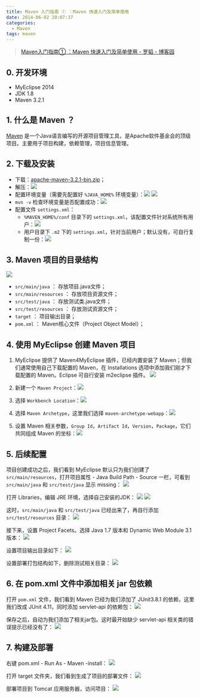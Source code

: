 ```yaml
---
title: Maven 入门指南 ① ：Maven 快速入门及简单使用
date: 2014-06-02 20:07:37
categories:
  - Maven
tags: maven
---
```


> [Maven入门指南① ：Maven 快速入门及简单使用 - 罗韬 - 博客园](http://www.cnblogs.com/luotaoyeah/p/3764533.html)

## 0. 开发环境

* MyEclipse 2014
* JDK 1.8
* Maven 3.2.1

## 1. 什么是 Maven ？

[Maven](https://maven.apache.org/) 是一个Java语言编写的开源项目管理工具，是Apache软件基金会的顶级项目。主要用于项目构建，依赖管理，项目信息管理。

## 2. 下载及安装

* 下载：[apache-maven-3.2.1-bin.zip](https://archive.apache.org/dist/maven/maven-3/3.2.1/binaries/apache-maven-3.2.1-bin.zip)；
* 解压：![](/images/maven-guide-01/maven-guide-01-001.png)
* 配置环境变量（需要先配置好 `%JAVA_HOME%` 环境变量）：![](/images/maven-guide-01/maven-guide-01-002.png) ![](/images/maven-guide-01/maven-guide-01-003.png)
* `mvn -v` 检查环境变量是否配置成功：![](/images/maven-guide-01/maven-guide-01-004.png)
* 配置文件 `settings.xml`：
    * `%MAVEN_HOME%/conf` 目录下的 `settings.xml`，该配置文件针对系统所有用户：![](/images/maven-guide-01/maven-guide-01-005.png)
    * 用户目录下 `.m2` 下的 `settings.xml`，针对当前用户；默认没有，可自行复制一份：![](/images/maven-guide-01/maven-guide-01-006.png)
    
## 3. Maven 项目的目录结构

![](/images/maven-guide-01/maven-guide-01-007.png)

* `src/main/java` ： 存放项目.java文件；
* `src/main/resources` ： 存放项目资源文件；
* `src/test/java` ： 存放测试类.java文件；
* `src/test/resources` ： 存放测试资源文件；
* `target` ： 项目输出目录；
* `pom.xml` ： Maven核心文件（Project Object Model）；

## 4. 使用 MyEclipse 创建 Maven 项目

1. MyEclipse 提供了 Maven4MyEclipse 插件，已经内置安装了 Maven；但我们通常使用自己下载配置的 Maven，在 Installations 选项中添加我们刚才下载配置的 Maven。Eclipse 可自行安装 m2eclipse 插件。
![](/images/maven-guide-01/maven-guide-01-008.png)

2. 新建一个 `Maven Project`：![](/images/maven-guide-01/maven-guide-01-009.png)

3. 选择 `Workbench Location`：![](/images/maven-guide-01/maven-guide-01-010.png)

4. 选择 `Maven Archetype`，这里我们选择 `maven-archetype-webapp`：![](/images/maven-guide-01/maven-guide-01-011.png)

5. 设置 Maven 相关参数，`Group Id`，`Artifact Id`，`Version`，`Package`，它们共同组成 Maven 的坐标：![](/images/maven-guide-01/maven-guide-01-012.png)

## 5. 后续配置

项目创建成功之后，我们看到 MyEclipse 默认只为我们创建了 `src/main/resources`，打开项目属性 - Java Build Path - Source 一栏，可看到 `src/main/java` 和 `src/test/java` 显示 missing：
![](/images/maven-guide-01/maven-guide-01-013.png)

打开 Libraries，编辑 JRE 环境，选择自己安装的JDK：
![](/images/maven-guide-01/maven-guide-01-014.png) ![](/images/maven-guide-01/maven-guide-01-015.png)

这时，`src/main/java` 和 `src/test/java` 已经出来了，再自行添加 `src/test/resources` 目录：
![](/images/maven-guide-01/maven-guide-01-016.png)

接下来，设置 Project Facets。选择 Java 1.7 版本和 Dynamic Web Module 3.1 版本：
![](/images/maven-guide-01/maven-guide-01-017.png)

设置项目输出目录如下：
![](/images/maven-guide-01/maven-guide-01-018.png)

设置部署打包结构如下，删除测试相关目录：
![](/images/maven-guide-01/maven-guide-01-019.png)

## 6. 在 pom.xml 文件中添加相关 jar 包依赖

打开 `pom.xml` 文件，我们看到 Maven 已经为我们添加了 JUnit3.8.1 的依赖，这里我们改成 JUnit 4.11，同时添加 servlet-api 的依赖包：
![](/images/maven-guide-01/maven-guide-01-020.png)

保存之后，自动为我们添加了相关jar包。这时最开始缺少 servlet-api 相关类的错误提示已经没有了：
![](/images/maven-guide-01/maven-guide-01-021.png)

## 7. 构建及部署

右键 pom.xml - Run As - Maven -install：
![](/images/maven-guide-01/maven-guide-01-022.png)

打开 target 文件夹，我们看到生成了项目的部署文件：
![](/images/maven-guide-01/maven-guide-01-023.png)

部署项目到 Tomcat 应用服务器，访问项目：
![](/images/maven-guide-01/maven-guide-01-024.png)
